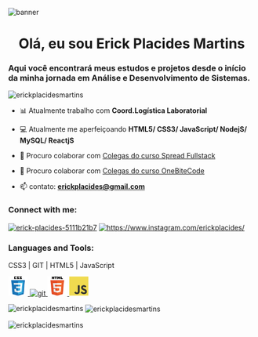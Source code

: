 ![banner](https://tm.ibxk.com.br/2021/06/06/06100543457001.jpg?ims=1120x420) 

<h1 align="center">Olá, eu sou Erick Placides Martins</h1>
<h3 align="rigth">Aqui você encontrará meus estudos e projetos desde o início da minha jornada em Análise e Desenvolvimento de Sistemas.</h3>

<p align="left"> <img src="https://komarev.com/ghpvc/?username=erickplacidesmartins&label=Profile%20views&color=0e75b6&style=flat" alt="erickplacidesmartins" /> </p>

- 📊 Atualmente trabalho com **Coord.Logística Laboratorial**

- 💻 Atualmente me aperfeiçoando **HTML5/ CSS3/ JavaScript/ NodejS/ MySQL/ ReactjS**

- 💬 Procuro colaborar com [Colegas do curso Spread Fullstack](https://www.dio.me/)

- 💬 Procuro colaborar com [Colegas do curso OneBiteCode ](https://programador.onebitcode.com/?ref=K64740523Y&gclid=Cj0KCQjw6pOTBhCTARIsAHF23fKTVpJdLQuVA2tUDznK3yptUfXT6tZt08rO7f3EwwCf8l6e8fbCyV8aAhzMEALw_wcB)

- 📫 contato: **erickplacides@gmail.com**

<h3 align="left">Connect with me:</h3>
<p align="left">
<a href="https://www.linkedin.com/in/erick-placides-5111b21b7" target="blank" ><img align="center" src="https://raw.githubusercontent.com/rahuldkjain/github-profile-readme-generator/master/src/images/icons/Social/linked-in-alt.svg" alt="erick-placides-5111b21b7" height="30" width="40" / target:_blank></a>
<a href="https://www.instagram.com/erickplacides/" target="blank"><img align="center" src="https://raw.githubusercontent.com/rahuldkjain/github-profile-readme-generator/master/src/images/icons/Social/instagram.svg" alt="https://www.instagram.com/erickplacides/" height="30" width="40" /></a>
</p>

<h3 align="left">Languages and Tools:</h3>
 CSS3 |      GIT  |   HTML5  |   JavaScript
<p align="left"> <a href="https://www.w3schools.com/css/" target="_blank" rel="noreferrer"><img src="https://raw.githubusercontent.com/devicons/devicon/master/icons/css3/css3-original-wordmark.svg" alt="css3" width="40" height="40"/> </a> 
  <a href="https://git-scm.com/" target="_blank" rel="noreferrer"><img src="https://www.vectorlogo.zone/logos/git-scm/git-scm-icon.svg" alt="git" width="40" height="40"/> </a> <a href="https://www.w3.org/html/" target="_blank" rel="noreferrer"> <img src="https://raw.githubusercontent.com/devicons/devicon/master/icons/html5/html5-original-wordmark.svg" alt="html5" width="40" height="40"/> </a> <a href="https://developer.mozilla.org/en-US/docs/Web/JavaScript" target="_blank" rel="noreferrer"> <img src="https://raw.githubusercontent.com/devicons/devicon/master/icons/javascript/javascript-original.svg" alt="javascript" width="40" height="40"/> </a> </p>

<p><img align="left" src="https://github-readme-stats.vercel.app/api/top-langs?username=erickplacidesmartins&show_icons=true&theme=dark&locale=en&layout=compact" alt="erickplacidesmartins" /></p>

<p>&nbsp;<img align="center" src="https://github-readme-stats.vercel.app/api?username=erickplacidesmartins&show_icons=true&theme=dark&locale=en" alt="erickplacidesmartins" /></p>

<p><img align="center" src="https://github-readme-streak-stats.herokuapp.com/?user=erickplacidesmartins&theme=dark" alt="erickplacidesmartins" /></p>


